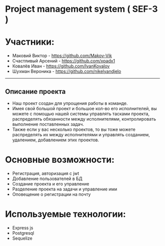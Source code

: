 # Project management system ( SEF-3 )

# Участники:
* Маковий Виктор - https://github.com/Makov-Vik
* Счастливый Арсений - https://github.com/xpadx1
* Ковалёв Иван - https://github.com/IvanKovalov
* Шухман Вероника - https://github.com/nikelyandjelo

---
Описание проекта 
---
* Наш проект создан для упрощения работы в команде. 
* Имея свой большой проект и большое кол-во его исполнителей, вы можете с помощью нашей системы управлять тасками проекта, распределять обязанности между исполнителями, контролировать выполнение поставленных задач.
* Также если у вас несколько проектов, то вы тоже можете распределять их между исполнителями и управлять созданием, удалением, добавлением этих проектов. 

# Основные возможности:
* Регистрация, авторизация с jwt
* Добавление пользователей в БД
* Создание проекта и его управление
* Разделение проекта на задачи и управление ими
* Оповещение о регистрации на почту

# Используемые технологии:
* Express js
* Postgresql
* Sequelize
